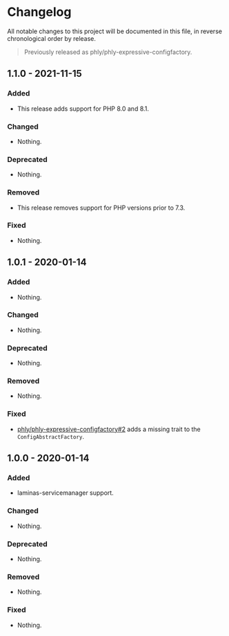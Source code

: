 # Changelog

All notable changes to this project will be documented in this file, in reverse chronological order by release.

> Previously released as phly/phly-expressive-configfactory.

## 1.1.0 - 2021-11-15

### Added

- This release adds support for PHP 8.0 and 8.1.

### Changed

- Nothing.

### Deprecated

- Nothing.

### Removed

- This release removes support for PHP versions prior to 7.3.

### Fixed

- Nothing.

## 1.0.1 - 2020-01-14

### Added

- Nothing.

### Changed

- Nothing.

### Deprecated

- Nothing.

### Removed

- Nothing.

### Fixed

- [phly/phly-expressive-configfactory#2](https://github.com/phly/phly-expressive-configfactory/pull/2) adds a missing trait to the `ConfigAbstractFactory`.

## 1.0.0 - 2020-01-14

### Added

- laminas-servicemanager support.

### Changed

- Nothing.

### Deprecated

- Nothing.

### Removed

- Nothing.

### Fixed

- Nothing.
